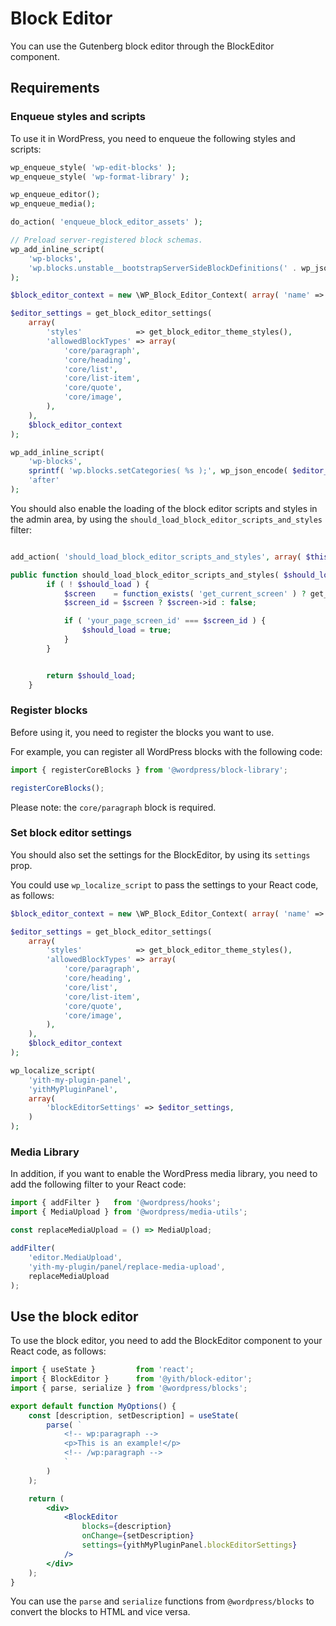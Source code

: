 # Block Editor

You can use the Gutenberg block editor through the BlockEditor component.

## Requirements

### Enqueue styles and scripts

To use it in WordPress, you need to enqueue the following styles and scripts:

```php
wp_enqueue_style( 'wp-edit-blocks' );
wp_enqueue_style( 'wp-format-library' );

wp_enqueue_editor();
wp_enqueue_media();

do_action( 'enqueue_block_editor_assets' );

// Preload server-registered block schemas.
wp_add_inline_script(
	'wp-blocks',
	'wp.blocks.unstable__bootstrapServerSideBlockDefinitions(' . wp_json_encode( get_block_editor_server_block_settings() ) . ');'
);

$block_editor_context = new \WP_Block_Editor_Context( array( 'name' => 'yith/my-plugin/panel' ) );

$editor_settings = get_block_editor_settings(
	array(
		'styles'            => get_block_editor_theme_styles(),
		'allowedBlockTypes' => array(
			'core/paragraph',
			'core/heading',
			'core/list',
			'core/list-item',
			'core/quote',
			'core/image',
		),
	),
	$block_editor_context
);

wp_add_inline_script(
	'wp-blocks',
	sprintf( 'wp.blocks.setCategories( %s );', wp_json_encode( $editor_settings['blockCategories'] ?? array() ) ),
	'after'
);
```

You should also enable the loading of the block editor scripts and styles in the admin area, by using the `should_load_block_editor_scripts_and_styles` filter:

```php

add_action( 'should_load_block_editor_scripts_and_styles', array( $this, 'should_load_block_editor_scripts_and_styles' ), 10 );

public function should_load_block_editor_scripts_and_styles( $should_load ) {
		if ( ! $should_load ) {
			$screen    = function_exists( 'get_current_screen' ) ? get_current_screen() : false;
			$screen_id = $screen ? $screen->id : false;

			if ( 'your_page_screen_id' === $screen_id ) {
				$should_load = true;
			}
		}


		return $should_load;
	}
```

### Register blocks

Before using it, you need to register the blocks you want to use.

For example, you can register all WordPress blocks with the following code:

```jsx
import { registerCoreBlocks } from '@wordpress/block-library';

registerCoreBlocks();
```

Please note: the `core/paragraph` block is required.

### Set block editor settings

You should also set the settings for the BlockEditor, by using its `settings` prop.

You could use `wp_localize_script` to pass the settings to your React code, as follows:

```php
$block_editor_context = new \WP_Block_Editor_Context( array( 'name' => 'yith/my-plugin/panel' ) );

$editor_settings = get_block_editor_settings(
	array(
		'styles'            => get_block_editor_theme_styles(),
		'allowedBlockTypes' => array(
			'core/paragraph',
			'core/heading',
			'core/list',
			'core/list-item',
			'core/quote',
			'core/image',
		),
	),
	$block_editor_context
);

wp_localize_script(
	'yith-my-plugin-panel',
	'yithMyPluginPanel',
	array(
		'blockEditorSettings' => $editor_settings,
	)
);
```

### Media Library

In addition, if you want to enable the WordPress media library, you need to add the following filter to your React code:

```jsx
import { addFilter }   from '@wordpress/hooks';
import { MediaUpload } from '@wordpress/media-utils';

const replaceMediaUpload = () => MediaUpload;

addFilter(
	'editor.MediaUpload',
	'yith-my-plugin/panel/replace-media-upload',
	replaceMediaUpload
);
```

## Use the block editor

To use the block editor, you need to add the BlockEditor component to your React code, as follows:

```jsx
import { useState }         from 'react';
import { BlockEditor }      from '@yith/block-editor';
import { parse, serialize } from '@wordpress/blocks';

export default function MyOptions() {
	const [description, setDescription] = useState(
		parse( `
			<!-- wp:paragraph -->
			<p>This is an example!</p>
			<!-- /wp:paragraph -->
			`
		)
	);

	return (
		<div>
			<BlockEditor
				blocks={description}
				onChange={setDescription}
				settings={yithMyPluginPanel.blockEditorSettings}
			/>
		</div>
	);
}
```

You can use the `parse` and `serialize` functions from `@wordpress/blocks` to convert the blocks to HTML and vice versa.